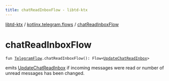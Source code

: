 ```yaml
---
title: chatReadInboxFlow - libtd-ktx
---
```


[libtd-ktx](../index.html) / [kotlinx.telegram.flows](index.html) / [chatReadInboxFlow](./chat-read-inbox-flow.html)

# chatReadInboxFlow

`fun `[`TelegramFlow`](../kotlinx.telegram.core/-telegram-flow/index.html)`.chatReadInboxFlow(): Flow<`[`UpdateChatReadInbox`](https://tdlibx.github.io/td/docs/org/drinkless/td/libcore/telegram/TdApi.UpdateChatReadInbox.html)`>`

emits [UpdateChatReadInbox](https://tdlibx.github.io/td/docs/org/drinkless/td/libcore/telegram/TdApi.UpdateChatReadInbox.html) if incoming messages were read or number of unread messages has been
changed.


